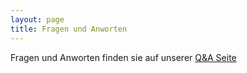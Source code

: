 ```yaml
---
layout: page
title: Fragen und Anworten
---
```



Fragen und Anworten finden sie auf unserer [Q&A Seite](https://fragen.elternratlenzburg.ch/)
